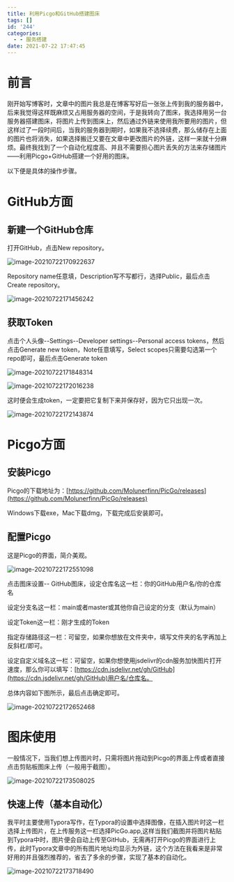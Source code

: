 ```yaml
---
title: 利用Picgo和GitHub搭建图床
tags: []
id: '244'
categories:
  - - 服务搭建
date: 2021-07-22 17:47:45
---
```


# 前言

刚开始写博客时，文章中的图片我总是在博客写好后一张张上传到我的服务器中，后来我觉得这样既麻烦又占用服务器的空间，于是我转向了图床，我选择用另一台服务器搭建图床，将图片上传到图床上，然后通过外链来使用我所要用的图片，但这样过了一段时间后，当我的服务器到期时，如果我不选择续费，那么储存在上面的图片也将消失，如果选择搬迁又要在文章中更改图片的外链，这样一来就十分麻烦。最终我找到了一个自动化程度高、并且不需要担心图片丢失的方法来存储图片——利用Picgo+GitHub搭建一个好用的图床。

以下便是具体的操作步骤。

# GitHub方面

## 新建一个GitHub仓库

打开GitHub，点击New repository。

![image-20210722170922637](https://cdn.jsdelivr.net/gh/ntgoaywh/picgo/img/image-20210722170922637.png)

Repository name任意填，Description写不写都行，选择Public，最后点击Create repository。

![image-20210722171456242](https://cdn.jsdelivr.net/gh/ntgoaywh/picgo/img/image-20210722171456242.png)

## 获取Token

点击个人头像--Settings--Developer settings--Personal access tokens，然后点击Generate new token，Note任意填写，Select scopes只需要勾选第一个repo即可，最后点击Generate token

![image-20210722171848314](https://cdn.jsdelivr.net/gh/ntgoaywh/picgo/img/image-20210722171848314.png)

![image-20210722172016238](https://cdn.jsdelivr.net/gh/ntgoaywh/picgo/img/image-20210722172016238.png)

这时便会生成token，一定要把它复制下来并保存好，因为它只出现一次。

![image-20210722172143874](https://cdn.jsdelivr.net/gh/ntgoaywh/picgo/img/image-20210722172143874.png)

# Picgo方面

## 安装Picgo

Picgo的下载地址为：[https://github.com/Molunerfinn/PicGo/releases](https://github.com/Molunerfinn/PicGo/releases)

Windows下载exe，Mac下载dmg，下载完成后安装即可。

## 配置Picgo

这是Picgo的界面，简介美观。

![image-20210722172551098](https://cdn.jsdelivr.net/gh/ntgoaywh/picgo/img/image-20210722172551098.png)

点击图床设置-- GitHub图床，设定仓库名这一栏：你的GitHub用户名/你的仓库名

设定分支名这一栏：main或者master或其他你自己设定的分支（默认为main）

设定Token这一栏：刚才生成的Token

指定存储路径这一栏：可留空，如果你想放在文件夹中，填写文件夹的名字再加上反斜杠/即可。

设定自定义域名这一栏：可留空，如果你想使用jsdelivr的cdn服务加快图片打开速度，那么你可以填写：[https://cdn.jsdelivr.net/gh/GitHub](https://cdn.jsdelivr.net/gh/GitHub)用户名/仓库名。

总体内容如下图所示，最后点击确定即可。

![image-20210722172652468](https://cdn.jsdelivr.net/gh/ntgoaywh/picgo/img/image-20210722172652468.png)

# 图床使用

一般情况下，当我们想上传图片时，只需将图片拖动到Picgo的界面上传或者直接点击剪贴板图床上传（一般用于截图）。

![image-20210722173508025](https://cdn.jsdelivr.net/gh/ntgoaywh/picgo/img/image-20210722173508025.png)

## 快速上传（基本自动化）

我平时主要使用Typora写作，在Typora的设置中选择图像，在插入图片时这一栏选择上传图片，在上传服务这一栏选择PicGo.app,这样当我们截图并将图片粘贴到Typora中时，图片便会自动上传至GitHub，无需再打开Picgo的界面进行上传，此时Typora文章中的所有图片地址均显示为外链，这个方法在我看来是非常好用的并且强烈推荐的，省去了多余的步骤，实现了基本的自动化。

![image-20210722173718490](https://cdn.jsdelivr.net/gh/ntgoaywh/picgo/img/image-20210722173718490.png)